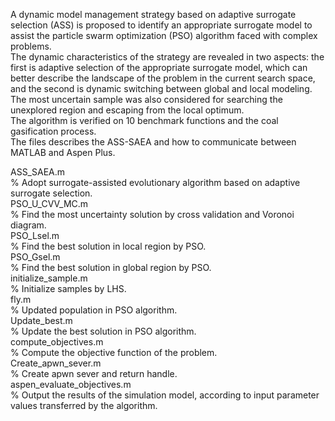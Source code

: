 A dynamic model management strategy based on adaptive surrogate selection (ASS) is proposed to identify an appropriate surrogate model to assist the particle swarm optimization (PSO) algorithm faced with complex problems.      
The dynamic characteristics of the strategy are revealed in two aspects: the first is adaptive selection of the appropriate surrogate model, which can better describe the landscape of the problem in the current search space, and the second is dynamic switching between global and local modeling.                  
The most uncertain sample was also considered for searching the unexplored region and escaping from the local optimum.                 
The algorithm is verified on 10 benchmark functions and the coal gasification process.                  
The files describes the ASS-SAEA and how to communicate between MATLAB and Aspen Plus.                        

ASS_SAEA.m  
% Adopt surrogate-assisted evolutionary algorithm based on adaptive surrogate selection.         
PSO_U_CVV_MC.m  
% Find the most uncertainty solution by cross validation and Voronoi diagram.       
PSO_Lsel.m            
% Find the best solution in local region by PSO.        
PSO_Gsel.m        
% Find the best solution in global region by PSO.        
initialize_sample.m              
% Initialize samples by LHS.         
fly.m           
% Updated population in PSO algorithm.         
 Update_best.m       
% Update the best solution in PSO algorithm.       
compute_objectives.m             
% Compute the objective function of the problem.        
Create_apwn_sever.m                
% Create apwn sever and return handle.       
aspen_evaluate_objectives.m              
% Output the results of the simulation model, according to input parameter values transferred by the algorithm.     
